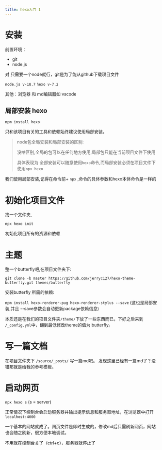 ```yaml
---
title: hexo入门 1
---
```


# 安装
前置环境： 
- git
- node.js

 对 只需要一个node就行，git是为了能从github下载项目文件

`node.js v-18.7`
`hexo v-7.2`

其他：浏览器 和 md编辑器如 vscode

## 局部安装 hexo
`npm install hexo`

只和该项目有关的工具和依赖始终建议使用局部安装。

> node包全局安装和局部安装的区别:
> 
> 没啥区别,全局的包可以在任何地方使用,局部包只能在当前项目文件下使用 
>
> 具体表现为 全部安装可以随意使用`hexo`命令,而局部安装必须在项目文件下使用`npx hexo `

我们使用局部安装,记得在命令前+ `npx` ,命令的具体参数和hexo本体命令是一样的

# 初始化项目文件
找一个文件夹,

`npx hexo init `

初始化项目所有的资源和依赖

# 主题

整一个butterfly吧,在项目文件夹下:

`git clone -b master https://github.com/jerryc127/hexo-theme-butterfly.git themes/butterfly`

安装butterfly 所需的依赖:

`npm install hexo-renderer-pug hexo-renderer-stylus --save`
(这也是局部安装,并且 --save参数会自动更新package依赖信息)

本质还是在我们的项目文件夹`/theme/`下放了一些东西而已，下好之后来到
`/_config.yml`中，翻到最低修改theme的值为 butterfly。

# 写一篇文档

在项目文件夹下 `/source/_posts/` 写一篇md吧。 
发现这里已经有一篇md了？没错那就是给我的参考模板。

# 启动网页

`npx hexo s` (s = server)

正常情况下控制台会启动服务器并输出提示信息和服务器地址，在浏览器中打开 `localhost:4000`

一个基本的网站就成了。网页文件是即时生成的，修改md后只需刷新网页，网站也会随之刷新，很方便本地调试。

不用就在控制台关了（ctrl+c），服务器就停止了


